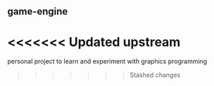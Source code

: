 ## game-engine
<<<<<<< Updated upstream
=======

personal project to learn and experiment with graphics programming
>>>>>>> Stashed changes
